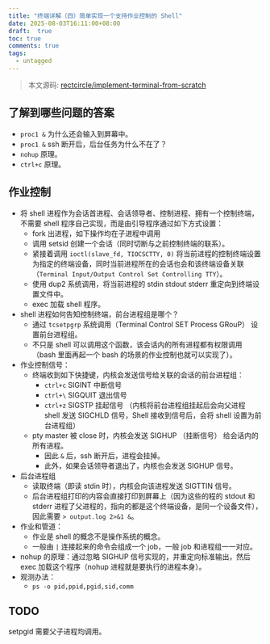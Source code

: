 ```yaml
---
title: "终端详解（四）简单实现一个支持作业控制的 Shell"
date: 2025-08-03T16:11:00+08:00
draft:  true
toc: true
comments: true
tags:
  - untagged
---
```


> 本文源码: [rectcircle/implement-terminal-from-scratch](https://github.com/rectcircle/implement-terminal-from-scratch)

## 了解到哪些问题的答案

* `proc1 &` 为什么还会输入到屏幕中。
* `proc1 &` ssh 断开后，后台任务为什么不在了？
* `nohup` 原理。
* `ctrl+c` 原理。

## 作业控制

* 将 shell 进程作为会话首进程、会话领导者、控制进程、拥有一个控制终端，不需要 shell 程序自己实现，而是由引导程序通过如下方式设置：
    * fork 出进程，如下操作均在子进程中调用
    * 调用 setsid 创建一个会话（同时切断与之前控制终端的联系）。
    * 紧接着调用 `ioctl(slave_fd, TIOCSCTTY, 0)` 将当前进程的控制终端设置为指定的终端设备，同时当前进程所在的会话也会和该终端设备关联（`Terminal Input/Output Control Set Controlling TTY`）。
    * 使用 dup2 系统调用，将当前进程的 stdin stdout stderr 重定向到终端设置文件中。
    * exec 加载 shell 程序。
* shell 进程如何告知控制终端，前台进程组是哪个？
    * 通过 `tcsetpgrp` 系统调用（Terminal Control SET Process GRouP） 设置前台进程组。
    * 不只是 shell 可以调用这个函数，该会话内的所有进程都有权限调用（bash 里面再起一个 bash 的场景的作业控制也就可以实现了）。
* 作业控制信号：
    * 终端收到如下快捷键，内核会发送信号给关联的会话的前台进程组：
        * `ctrl+c` SIGINT 中断信号
        * `ctrl+\` SIGQUIT 退出信号
        * `ctrl+z` SIGSTP 挂起信号 （内核将前台进程组挂起后会向父进程 shell 发送 SIGCHLD 信号，Shell 接收到信号后，会将 shell 设置为前台进程组）
    * pty master 被 close 时，内核会发送 SIGHUP （挂断信号） 给会话内的所有进程。
        * 因此 `&` 后，ssh 断开后，进程会挂掉。
        * 此外，如果会话领导者退出了，内核也会发送 SIGHUP 信号。
* 后台进程组
    * 读取终端（即读 stdin 时），内核会向该进程发送 SIGTTIN 信号。
    * 后台进程组打印的内容会直接打印到屏幕上（因为这些的程的 stdout 和 stderr 进程了父进程的，指向的都是这个终端设备，是同一个设备文件），因此需要 `> output.log 2>&1 &`。
* 作业和管道：
    * 作业是 shell 的概念不是操作系统的概念。
    * 一般由 `|` 连接起来的命令会组成一个 job，一般 job 和进程组一一对应。
* nohup 的原理：通过忽略 SIGHUP 信号实现的，并重定向标准输出，然后 exec 加载这个程序（nohup 进程就是要执行的进程本身）。
* 观测办法：
    * `ps -o pid,ppid,pgid,sid,comm`

## TODO

setpgid 需要父子进程均调用。
